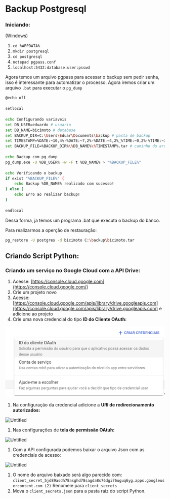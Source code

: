 # Backup Postgresql

### Iniciando:

(Windows)

1. `cd %APPDATA%`
2. `mkdir postgresql`
3. `cd postgresql`
4. `notepad pgpass.conf`
5. `localhost:5432:database:user:psswd`

Agora temos um arquivo pgpass para acessar o backup sem pedir senha, isso é interessante para automatizar o processo. Agora iremos criar um arquivo `.bat` para executar o `pg_dump`

```bash
@echo off

setlocal 

echo Configurando variaveis
set DB_USER=eduardo # usuario
set DB_NAME=bicimoto # database
set BACKUP_DIR=C:\Users\Eduar\Documents\backup # pasta de backup
set TIMESTAMP=%DATE:~10,4%-%DATE:~7,2%-%DATE:~4,2%_%TIME:~0,2%-%TIME:~3,2%-%TIME:~6,2% # nome do backup (data)
set BACKUP_FILE=%BACKUP_DIR%\%DB_NAME%\%TIMESTAMP%.tar # caminho do arquivo backup.tar

echo Backup com pg_dump
pg_dump.exe -U %DB_USER% -w -F t %DB_NAME% > "%BACKUP_FILE%"

echo Verificando o backup 
if exist "%BACKUP_FILE%" (
    echo Backup %DB_NAME% realizado com sucesso!
) else (
    echo Erro ao realizar backup!
)

endlocal
```

Dessa forma, ja temos um programa .bat que executa o backup do banco.

Para realizarmos a operção de restauração:

```bash
pg_restore -U postgres -d bicimoto C:\backup\bicimoto.tar
```

## Criando Script Python:

### Criando um serviço no Google Cloud com a API Drive:

1. Acesse: [https://console.cloud.google.com](https://console.cloud.google.com/)
2. Crie um projeto novo
3. Acesse: [https://console.cloud.google.com/apis/library/drive.googleapis.com](https://console.cloud.google.com/apis/library/drive.googleapis.com) e adicione ao projeto
4. Crie uma nova credencial do tipo **ID do Cliente OAuth:**

![](Imgs/0.png)

1. Na configuração da credencial adicione a ****URI de redirecionamento autorizados:****

![Untitled](Imgs/01.png)

1. Nas configurações de **tela de permissão OAtuh:**

![Untitled](Imgs/02.png)

1. Com a API configurada podemos baixar o arquivo Json com as credenciais de acesso:

![Untitled](Imgs/03.png)

1. O nome do arquivo baixado será algo parecido com: `client_secret_5jd89asdh78asghd78sagda8s76dgi76uguq6yg.apps.googleusercontent.com (2)` Renomeie para `client_secrets`
2. Mova o `client_secrets.json` para a pasta raiz do script Python.